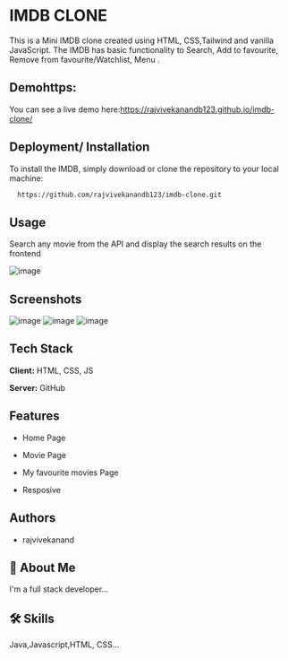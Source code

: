 
# IMDB CLONE
This is a Mini IMDB clone created using HTML, CSS,Tailwind and vanilla JavaScript. The IMDB has basic functionality to Search, Add to favourite, Remove from favourite/Watchlist, Menu .


## Demohttps:
You can see a live demo here:https://rajvivekanandb123.github.io/imdb-clone/

## Deployment/ Installation


To install the IMDB, simply download or clone the repository to your local machine:

```bash
  https://github.com/rajvivekanandb123/imdb-clone.git

```


## Usage

Search any movie from the API and display the search results on the frontend 


![image](https://user-images.githubusercontent.com/68606255/227794642-7d048bb2-13ab-4cb6-af00-601f96b217dd.png)



## Screenshots

![image](https://user-images.githubusercontent.com/68606255/227794679-61f74452-9ad2-4353-b4ab-4c8726bf417c.png)
![image](https://user-images.githubusercontent.com/68606255/227794708-5579915c-11c9-4806-abeb-4a924862e631.png)
![image](https://user-images.githubusercontent.com/68606255/227794713-b3e2dbb3-e15a-49d8-a62a-ad845a5259d8.png)



## Tech Stack

**Client:** HTML, CSS, JS

**Server:** GitHub


## Features

 - Home Page

 - Movie Page

 - My favourite movies Page 
 
 - Resposive

## Authors

- rajvivekanand


## 🚀 About Me
I'm a full stack developer...


## 🛠 Skills
Java,Javascript,HTML, CSS...

